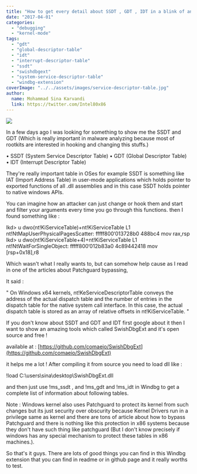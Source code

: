 ```yaml
---
title: "How to get every detail about SSDT , GDT , IDT in a blink of an eye"
date: "2017-04-01"
categories: 
  - "debugging"
  - "kernel-mode"
tags: 
  - "gdt"
  - "global-descriptor-table"
  - "idt"
  - "interrupt-descriptor-table"
  - "ssdt"
  - "swishdbgext"
  - "system-service-descriptor-table"
  - "windbg-extension"
coverImage: "../../assets/images/service-descriptor-table.jpg"
author:
  name: Mohammad Sina Karvandi
  link: https://twitter.com/Intel80x86
---
```


![](../../assets/images/service-descriptor-table.jpg)

In a few days ago I was looking for something to show me the SSDT and GDT (Which is really important in malware analyzing because most of rootkits are interested in hooking and changing this stuffs.)

• SSDT (System Service Descriptor Table) • GDT (Global Descriptor Table) • IDT (Interrupt Descriptor Table)

They're really important table in OSes for example SSDT is something like IAT (Import Address Table) in user-mode applications which holds pointer to exported functions of all .dll assemblies and in this case SSDT holds pointer to native windows APIs.

You can imagine how an attacker can just change or hook them and start and filter your arguments every time you go through this functions. then I found something like :

lkd> u dwo(nt!KiServiceTable)+nt!KiServiceTable L1
nt!NtMapUserPhysicalPagesScatter:
fffff800‘013728b0 488bc4 mov rax,rsp
lkd> u dwo(nt!KiServiceTable+4)+nt!KiServiceTable L1
nt!NtWaitForSingleObject:
fffff800‘012b83a0 4c89442418 mov \[rsp+0x18\],r8

Which wasn't what I really wants to, but can somehow help cause as I read in one of the articles about Patchguard bypassing,

It said :

" On Windows x64 kernels, nt!KeServiceDescriptorTable conveys the address of the actual dispatch table and the number of entries in the dispatch table for the native system call interface. In this case, the actual dispatch table is stored as an array of relative offsets in nt!KiServiceTable. "

If you don't know about SSDT and GDT and IDT first google about it then I want to show an amazing tools which called SwishDbgExt and it's open source and free !

available at : [https://github.com/comaeio/SwishDbgExt](https://github.com/comaeio/SwishDbgExt)

it helps me a lot ! After compiling it from source you need to load dll like :

!load C:\\users\\sina\\desktop\\SwishDbgExt.dll

and then just use !ms\_ssdt , and !ms\_gdt and !ms\_idt in Windbg to get a complete list of information about following tables.

Note : Windows kernel also uses Patchguard to protect its kernel from such changes but its just security over obscurity because Kernel Drivers run in a privilege same as kernel and there are tons of article about how to bypass Patchguard and there is nothing like this protection in x86 systems because they don't have such thing like patchguard (But I don't know precisely if windows has any special mechanism to protect these tables in x86 machines.).

So that's it guys. There are lots of good things you can find in this Windbg extension that you can find in readme or in github page and it really worths to test.
